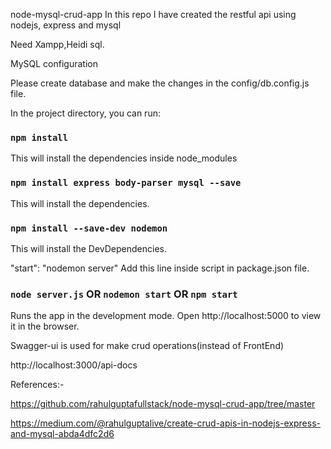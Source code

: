 node-mysql-crud-app
In this repo I have created the restful api using nodejs, express and mysql


Need Xampp,Heidi sql.

MySQL configuration

Please create database and make the changes in the config/db.config.js file.

In the project directory, you can run:

### `npm install`
This will install the dependencies inside node_modules

### `npm install express body-parser mysql --save`

This will install the dependencies.

### `npm install --save-dev nodemon`

This will install the DevDependencies.

"start": "nodemon server"
Add this line inside script in package.json file.


### `node server.js` OR `nodemon start` OR `npm start`
Runs the app in the development mode.
Open http://localhost:5000 to view it in the browser.

Swagger-ui is used for make crud operations(instead of FrontEnd)

http://localhost:3000/api-docs


References:-

https://github.com/rahulguptafullstack/node-mysql-crud-app/tree/master

https://medium.com/@rahulguptalive/create-crud-apis-in-nodejs-express-and-mysql-abda4dfc2d6
